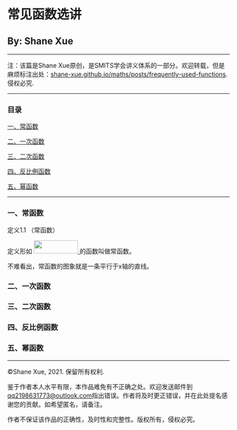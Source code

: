 # 常见函数选讲

## By: Shane Xue

<hr>

注：该篇是Shane Xue原创，是SMITS学会讲义体系的一部分。欢迎转载，但是麻烦标注出处：[shane-xue.github.io/maths/posts/frequently-used-functions](https://shane-xue.github.io/maths/posts/frequently-used-functions). 侵权必究.

<hr>

### 目录

<a href = "#one"> 一、常函数 </a>

<a href = "#two"> 二、一次函数 </a>

<a href = "#three"> 三、二次函数 </a>

<a href = "#four"> 四、反比例函数 </a>

<a href = "#five"> 五、幂函数</a>

<hr>

<a name = "one"> </a>
### 一、常函数

定义1.1 （常函数）

定义形如 <a href = "../latex-formulas/常函数.jpg"> <img src="https://shane-xue.github.io/maths/latex-formulas/常函数.jpg" width="100" height="30"> </a>的函数叫做常函数。

不难看出，常函数的图象就是一条平行于x轴的直线。

<a name = "two"> </a>
### 二、一次函数

<a name = "three"> </a>
### 三、二次函数

<a name = "four"> </a>
### 四、反比例函数

<a name = "five"> </a>
### 五、幂函数


<hr>

©️Shane Xue, 2021. 保留所有权利.

鉴于作者本人水平有限，本作品难免有不正确之处。欢迎发送邮件到[qq2198631773@outlook.com](mailto:qq2198631773@outlook.com)指出错误。作者将及时更正错误，并在此处提名感谢您的贡献。如希望匿名，请备注。

作者不保证该作品的正确性，及时性和完整性。版权所有，侵权必究。
